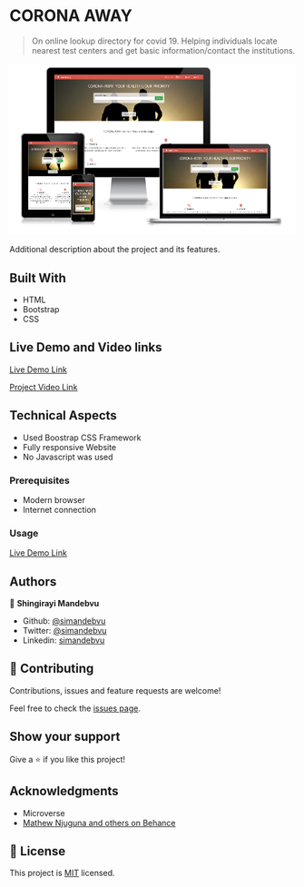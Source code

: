 # CORONA AWAY

> On online lookup directory for covid 19. Helping individuals locate nearest test centers and get basic information/contact the institutions.

![screenshot](./app_screenshot.png)

Additional description about the project and its features.

## Built With

- HTML
- Bootstrap
- CSS

## Live Demo and Video links

[Live Demo Link](https://raw.githack.com/simandebvu/corona-away/develop/index.html)

[Project Video Link](https://www.loom.com/share/676c690e42a94e2095ab182fa814f078)


## Technical Aspects

- Used Boostrap CSS Framework
- Fully responsive Website
- No Javascript was used  

### Prerequisites

- Modern browser
- Internet connection

### Usage

[Live Demo Link](https://raw.githack.com/simandebvu/corona-away/develop/index.html)

## Authors

👤 **Shingirayi Mandebvu**

- Github: [@simandebvu](https://github.com/simandebvu)
- Twitter: [@simandebvu](https://twitter.com/simandebvu)
- Linkedin: [simandebvu](https://linkedin.com/in/simandebvu)

## 🤝 Contributing

Contributions, issues and feature requests are welcome!

Feel free to check the [issues page](issues/).

## Show your support

Give a ⭐️ if you like this project!

## Acknowledgments

- Microverse
- [Mathew Njuguna and others on Behance](https://www.behance.net/mathewnjuguna)

## 📝 License

This project is [MIT](LICENSE.md) licensed.
